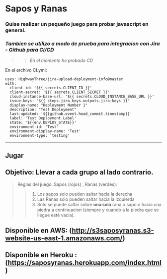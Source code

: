 # Sapos y Ranas
### Quise realizar un pequeño juego para probar javascript en general.

### _Tambien se utilizo a modo de prueba para integracion con Jira - Github para CI/CD_

>> *En el momento he probado CD*

En el archivo CI.yml:

```
uses: HighwayThree/jira-upload-deployment-info@master
with:
  client-id: '${{ secrets.CLIENT_ID }}'
  client-secret: '${{ secrets.CLIENT_SECRET }}'
  cloud-instance-base-url: '${{ secrets.CLOUD_INSTANCE_BASE_URL }}'
  issue-keys: "${{ steps.jira_keys.outputs.jira-keys }}"
  display-name: "Deployment Number 1"
  description: "Test Deployment"
  last-updated: '${{github.event.head_commit.timestamp}}'
  label: 'Test Deployment Label'
  state: '${{env.DEPLOY_STATE}}'
  environment-id: 'Test'
  environment-display-name: 'Test'
  environment-type: 'testing'
```

----

## Jugar

## Objetivo: Llevar a cada grupo al lado contrario.

> Reglas del juego: Sapos (rojos) , Ranas (verdes):
>> 1. Los sapos solo pueden saltar hacia la derecha
>> 2. Las Ranas solo pueden saltar hacia la izquierda
>> 3. Solo se puede saltar sobre __una sola__ rana o sapo o hacia una piedra a continuacion (siempre y cuando a la piedra que se llegue esté vacia).



## Disponible en AWS: (http://s3saposyranas.s3-website-us-east-1.amazonaws.com/)
## Disponible en Heroku : (https://saposyranas.herokuapp.com/index.html)






